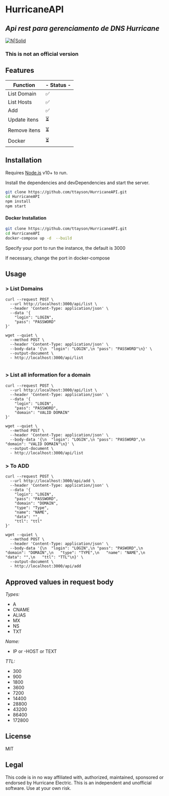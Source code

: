 # HurricaneAPI
## _Api rest para gerenciamento de DNS Hurricane_

[![N|Solid](https://dns.he.net/include/images/helogo.gif)](https://dns.he.net/)
### This is not an official version


## Features

| Function | - Status -|
| ------ | ------ |
| List Domain | ✅ |
| List Hosts | ✅ |
| Add | ✅|
| Update itens | ⏳|
| Remove itens | ⏳ |
| Docker | ⏳|


## Installation

Requires [Node.js](https://nodejs.org/) v10+ to run.

Install the dependencies and devDependencies and start the server.

```sh
git clone https://github.com/ttayson/HurricaneAPI.git
cd HurricaneAPI
npm install 
npm start
```

#### Docker Installation

```sh
git clone https://github.com/ttayson/HurricaneAPI.git
cd HurricaneAPI
docker-compose up -d  --build
```
Specify your port to run the instance, the default is 3000

If necessary, change the port in docker-compose

## Usage
### > List Domains
```curl
curl --request POST \
  --url http://localhost:3000/api/list \
  --header 'Content-Type: application/json' \
  --data '{
	"login": "LOGIN",
	"pass": "PASSWORD"
}'
```
```wget
wget --quiet \
  --method POST \
  --header 'Content-Type: application/json' \
  --body-data '{\n	"login": "LOGIN",\n	"pass": "PASSWORD"\n}' \
  --output-document \
  - http://localhost:3000/api/list
 
 ```



### > List all information for a domain

```curl
curl --request POST \
  --url http://localhost:3000/api/list \
  --header 'Content-Type: application/json' \
  --data '{
	"login": "LOGIN",
	"pass": "PASSWORD",
	"domain": "VALID DOMAIN"
}'
```

```wget
wget --quiet \
  --method POST \
  --header 'Content-Type: application/json' \
  --body-data '{\n	"login": "LOGIN",\n	"pass": "PASSWORD",\n	"domain": "VALID DOMAIN"\n}' \
  --output-document \
  - http://localhost:3000/api/list
```
### > To ADD

```curl
curl --request POST \
  --url http://localhost:3000/api/add \
  --header 'Content-Type: application/json' \
  --data '{
	"login": "LOGIN",
	"pass": "PASSWORD",
	"domain": "DOMAIN",
	"type": "Type",
	"name": "NAME",
	"data": "",
	"ttl": "ttl"
}'
```
```wget
wget --quiet \
  --method POST \
  --header 'Content-Type: application/json' \
  --body-data '{\n	"login": "LOGIN",\n	"pass": "PASWORD",\n	"domain": "DOMAIN",\n	"type": "TYPE",\n	"name": "NAME",\n	"data": "",\n	"ttl": "TTL"\n}' \
  --output-document \
  - http://localhost:3000/api/add
```

## Approved values in request body

*Types:* 
- A
- CNAME
- ALIAS
- MX
- NS
- TXT

*Name:*

- IP or -HOST or TEXT


*TTL:*

- 300
- 900
- 1800
- 3600
- 7200
- 14400
- 28800
- 43200
- 86400
- 172800




## License

MIT


## Legal
This code is in no way affiliated with, authorized, maintained, sponsored or endorsed by Hurricane Electric. This is an independent and unofficial software. Use at your own risk.
